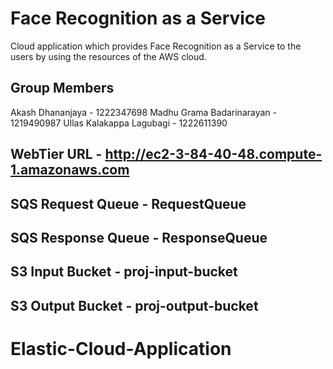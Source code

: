 # Face Recognition as a Service
Cloud application which provides Face Recognition as a Service to the users by using the resources of the AWS cloud.

## Group Members
Akash Dhananjaya - 1222347698
Madhu Grama Badarinarayan - 1219490987
Ullas Kalakappa Lagubagi - 1222611390

## WebTier URL - http://ec2-3-84-40-48.compute-1.amazonaws.com
## SQS Request Queue - RequestQueue
## SQS Response Queue - ResponseQueue
## S3 Input Bucket - proj-input-bucket
## S3 Output Bucket - proj-output-bucket

# Elastic-Cloud-Application
